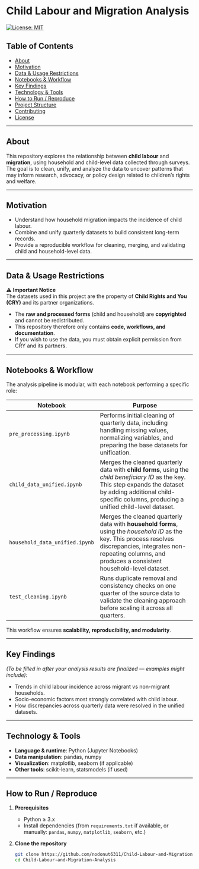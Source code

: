 # Child Labour and Migration Analysis

[![License: MIT](https://img.shields.io/badge/License-MIT-blue.svg)](LICENSE)

## Table of Contents

- [About](#about)  
- [Motivation](#motivation)  
- [Data & Usage Restrictions](#data--usage-restrictions)  
- [Notebooks & Workflow](#notebooks--workflow)  
- [Key Findings](#key-findings)  
- [Technology & Tools](#technology--tools)  
- [How to Run / Reproduce](#how-to-run--reproduce)  
- [Project Structure](#project-structure)  
- [Contributing](#contributing)  
- [License](#license)  

---

## About

This repository explores the relationship between **child labour** and **migration**, using household and child-level data collected through surveys.  
The goal is to clean, unify, and analyze the data to uncover patterns that may inform research, advocacy, or policy design related to children’s rights and welfare.

---

## Motivation

- Understand how household migration impacts the incidence of child labour.  
- Combine and unify quarterly datasets to build consistent long-term records.  
- Provide a reproducible workflow for cleaning, merging, and validating child and household-level data.  

---

## Data & Usage Restrictions

⚠️ **Important Notice**  
The datasets used in this project are the property of **Child Rights and You (CRY)** and its partner organizations.  

- The **raw and processed forms** (child and household) are **copyrighted** and cannot be redistributed.  
- This repository therefore only contains **code, workflows, and documentation**.  
- If you wish to use the data, you must obtain explicit permission from CRY and its partners.  

---

## Notebooks & Workflow

The analysis pipeline is modular, with each notebook performing a specific role:

| Notebook | Purpose |
| --- | --- |
| `pre_processing.ipynb` | Performs initial cleaning of quarterly data, including handling missing values, normalizing variables, and preparing the base datasets for unification. |
| `child_data_unified.ipynb` | Merges the cleaned quarterly data with **child forms**, using the *child beneficiary ID* as the key. This step expands the dataset by adding additional child-specific columns, producing a unified child-level dataset. |
| `household_data_unified.ipynb` | Merges the cleaned quarterly data with **household forms**, using the *household ID* as the key. This process resolves discrepancies, integrates non-repeating columns, and produces a consistent household-level dataset. |
| `test_cleaning.ipynb` | Runs duplicate removal and consistency checks on one quarter of the source data to validate the cleaning approach before scaling it across all quarters. |

This workflow ensures **scalability, reproducibility, and modularity**.

---

## Key Findings

*(To be filled in after your analysis results are finalized — examples might include):*

- Trends in child labour incidence across migrant vs non-migrant households.  
- Socio-economic factors most strongly correlated with child labour.  
- How discrepancies across quarterly data were resolved in the unified datasets.  

---

## Technology & Tools

- **Language & runtime**: Python (Jupyter Notebooks)  
- **Data manipulation**: pandas, numpy  
- **Visualization**: matplotlib, seaborn (if applicable)  
- **Other tools**: scikit-learn, statsmodels (if used)  

---

## How to Run / Reproduce

1. **Prerequisites**  
   - Python ≥ 3.x  
   - Install dependencies (from `requirements.txt` if available, or manually: `pandas`, `numpy`, `matplotlib`, `seaborn`, etc.)

2. **Clone the repository**

   ```bash
   git clone https://github.com/nodonut6311/Child-Labour-and-Migration-Analysis.git
   cd Child-Labour-and-Migration-Analysis

